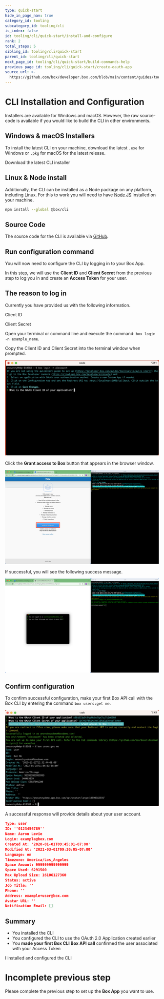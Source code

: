 ```yaml
---
type: quick-start
hide_in_page_nav: true
category_id: tooling
subcategory_id: tooling/cli
is_index: false
id: tooling/cli/quick-start/install-and-configure
rank: 2
total_steps: 5
sibling_id: tooling/cli/quick-start
parent_id: tooling/cli/quick-start
next_page_id: tooling/cli/quick-start/build-commands-help
previous_page_id: tooling/cli/quick-start/create-oauth-app
source_url: >-
  https://github.com/box/developer.box.com/blob/main/content/guides/tooling/cli/quick-start/2-install-and-configure.md
---
```

# CLI Installation and Configuration

<Choice option='cli.app_type' value='create_new,use_existing,clicked' color='none'>

Installers are available for Windows and macOS. However, the raw source-code is
available if you would like to build the CLI in other environments.

## Windows & macOS Installers

To install the latest CLI on your machine, download the latest
`.exe` for Windows or `.pkg` for macOS for the latest release.

<CTA to="https://github.com/box/boxcli/releases">

Download the latest CLI installer

</CTA>

## Linux & Node install

Additionally, the CLI can be installed as a Node package on any platform,
including Linux. For this to work you will need to have
[Node JS](https://nodejs.org/) installed on your machine.

```bash
npm install --global @box/cli
```

## Source Code

The source code for the CLI is available via [GitHub][cli].

## Run configuration command

You will now need to configure the CLI by logging in to your Box App.

In this step, we will use the **Client ID** and **Client Secret** from the
previous step to log you in and create an **Access Token** for your user.

## The reason to log in

Currently you have provided us with the following information.

<Store disabled inline id='cli_credentials.client_id'>

Client ID

</Store>

<Store disabled inline obscured id='cli_credentials.client_secret'>

Client Secret

</Store>

<!-- markdownlint-disable line-length -->

<!--alex ignore execute-->

Open your terminal or command line and execute the command: `box login -n example_name`.

Copy the Client ID and Client Secret into the terminal window when prompted.

<!-- markdownlint-enable line-length -->

<ImageFrame center>

![CLI Login](./cli-login.png)

</ImageFrame>

Click the **Grant access to Box** button that appears in the browser window.

<ImageFrame center>

![Grant CLI Access](./cli-grant-access.png)

</ImageFrame>

If successful, you will see the following success message.

<ImageFrame center>

![CLI Env Setup](./cli-env-setup.png)

</ImageFrame>

## Confirm configuration

To confirm successful configuration, make your first Box API call with the Box
CLI by entering the command `box users:get me`.

<ImageFrame center>

![CLI Users Call](./cli-first-call.png)

</ImageFrame>

A successful response will provide details about your user account.

```json
Type: user
ID: ''0123456789''
Name: Aaron Levie
Login: example@box.com
Created At: '2020-01-01T09:45:01-07:00'
Modified At: '2021-03-01T09:30:05-07:00'
Language: en
Timezone: America/Los_Angeles
Space Amount: 999999999999999
Space Used: 6291500
Max Upload Size: 16106127360
Status: active
Job Title: ''
Phone: ''
Address: example+user@box.com
Avatar URL: ''
Notification Email: []
```

## Summary

* You installed the CLI
* You configured the CLI to use the OAuth 2.0 Application created earlier
* You **made your first Box CLI Box API call** confirmed the user associated
  with your Access Token

<Next>

I installed and configured the CLI

</Next>

</Choice>

<Choice option='cli.app_type' unset color='none'>

<Message danger>

# Incomplete previous step

Please complete the previous step to set up the **Box App** you want
to use.

</Message>

</Choice>

[cli]: https://github.com/box/boxcli
[auth]: g://authentication/jwt/without-sdk/
[sa]: g://getting-started/user-types/service-account/
[at]: g://authentication/tokens/
[dc]: https://app.box.com/developers/console
